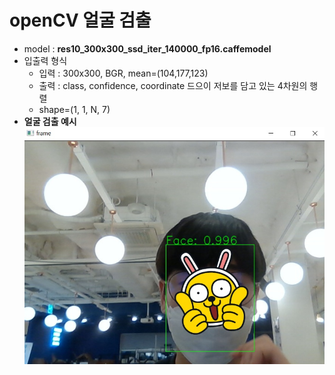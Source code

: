 # openCV 얼굴 검출
- model : __res10_300x300_ssd_iter_140000_fp16.caffemodel__
- 입출력 형식
  - 입력 : 300x300, BGR, mean=(104,177,123)
  - 출력 : class, confidence, coordinate 드으이 저보를 담고 있는 4차원의 행렬
  - shape=(1, 1, N, 7)
- __얼굴 검출 예시__
![](readme.png)